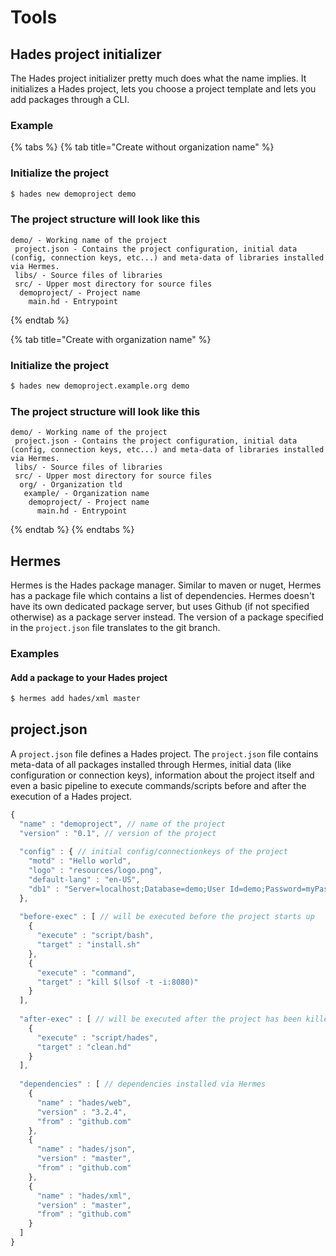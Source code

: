 # Tools

## Hades project initializer

The Hades project initializer pretty much does what the name implies. It initializes a Hades project, lets you choose a project template and lets you add packages through a CLI.

### Example

{% tabs %}
{% tab title="Create without organization name" %}
### Initialize the project

```bash
$ hades new demoproject demo
```

### The project structure will look like this

```text
demo/ - Working name of the project
 project.json - Contains the project configuration, initial data (config, connection keys, etc...) and meta-data of libraries installed via Hermes.
 libs/ - Source files of libraries
 src/ - Upper most directory for source files
  demoproject/ - Project name
    main.hd - Entrypoint
```
{% endtab %}

{% tab title="Create with organization name" %}
### Initialize the project

```bash
$ hades new demoproject.example.org demo
```

### The project structure will look like this

```text
demo/ - Working name of the project
 project.json - Contains the project configuration, initial data (config, connection keys, etc...) and meta-data of libraries installed via Hermes.
 libs/ - Source files of libraries
 src/ - Upper most directory for source files
  org/ - Organization tld
   example/ - Organization name
    demoproject/ - Project name
      main.hd - Entrypoint
```
{% endtab %}
{% endtabs %}

## Hermes

Hermes is the Hades package manager. Similar to maven or nuget, Hermes has a package file which contains a list of dependencies. Hermes doesn't have its own dedicated package server, but uses Github \(if not specified otherwise\) as a package server instead. The version of a package specified in the `project.json` file translates to the git branch.

### Examples

#### Add a package to your Hades project

```bash
$ hermes add hades/xml master
```

## project.json

A `project.json` file defines a Hades project. The `project.json` file contains meta-data of all packages installed through Hermes, initial data \(like configuration or connection keys\), information about the project itself and even a basic pipeline to execute commands/scripts before and after the execution of a Hades project.

```javascript
{
  "name" : "demoproject", // name of the project
  "version" : "0.1", // version of the project
  
  "config" : { // initial config/connectionkeys of the project
    "motd" : "Hello world",
    "logo" : "resources/logo.png",
    "default-lang" : "en-US",
    "db1" : "Server=localhost;Database=demo;User Id=demo;Password=myPassword;"
  },
  
  "before-exec" : [ // will be executed before the project starts up
    {
      "execute" : "script/bash",
      "target" : "install.sh"
    },
    {
      "execute" : "command",
      "target" : "kill $(lsof -t -i:8080)"
    }
  ],
  
  "after-exec" : [ // will be executed after the project has been killed
    {
      "execute" : "script/hades",
      "target" : "clean.hd"
    }
  ],
  
  "dependencies" : [ // dependencies installed via Hermes
    {
      "name" : "hades/web",
      "version" : "3.2.4",
      "from" : "github.com"
    },
    {
      "name" : "hades/json",
      "version" : "master",
      "from" : "github.com"
    },
    {
      "name" : "hades/xml",
      "version" : "master",
      "from" : "github.com"
    }
  ]
}
```

